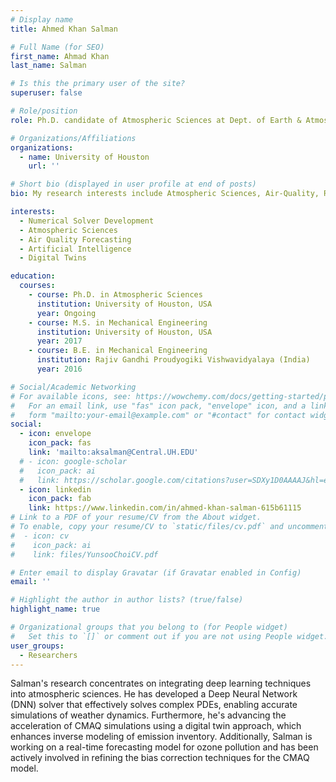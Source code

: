 ```yaml
---
# Display name
title: Ahmed Khan Salman

# Full Name (for SEO)
first_name: Ahmad Khan
last_name: Salman

# Is this the primary user of the site?
superuser: false

# Role/position
role: Ph.D. candidate of Atmospheric Sciences at Dept. of Earth & Atmospheric Sciences

# Organizations/Affiliations
organizations:
  - name: University of Houston
    url: ''

# Short bio (displayed in user profile at end of posts)
bio: My research interests include Atmospheric Sciences, Air-Quality, Remote Sensing and AI (Deep Learning/ Machine Learning).

interests:
  - Numerical Solver Development
  - Atmospheric Sciences
  - Air Quality Forecasting
  - Artificial Intelligence
  - Digital Twins

education:
  courses:
    - course: Ph.D. in Atmospheric Sciences
      institution: University of Houston, USA
      year: Ongoing
    - course: M.S. in Mechanical Engineering
      institution: University of Houston, USA
      year: 2017
    - course: B.E. in Mechanical Engineering
      institution: Rajiv Gandhi Proudyogiki Vishwavidyalaya (India)
      year: 2016

# Social/Academic Networking
# For available icons, see: https://wowchemy.com/docs/getting-started/page-builder/#icons
#   For an email link, use "fas" icon pack, "envelope" icon, and a link in the
#   form "mailto:your-email@example.com" or "#contact" for contact widget.
social:
  - icon: envelope
    icon_pack: fas
    link: 'mailto:aksalman@Central.UH.EDU'
  # - icon: google-scholar
  #   icon_pack: ai
  #   link: https://scholar.google.com/citations?user=SDXy1D0AAAAJ&hl=en
  - icon: linkedin
    icon_pack: fab
    link: https://www.linkedin.com/in/ahmed-khan-salman-615b61115
# Link to a PDF of your resume/CV from the About widget.
# To enable, copy your resume/CV to `static/files/cv.pdf` and uncomment the lines below.
#  - icon: cv
#    icon_pack: ai
#    link: files/YunsooChoiCV.pdf

# Enter email to display Gravatar (if Gravatar enabled in Config)
email: ''

# Highlight the author in author lists? (true/false)
highlight_name: true

# Organizational groups that you belong to (for People widget)
#   Set this to `[]` or comment out if you are not using People widget.
user_groups:
  - Researchers 
---
```


Salman's research concentrates on integrating deep learning techniques into atmospheric sciences. He has developed a Deep Neural Network (DNN) solver that effectively solves complex PDEs, enabling accurate simulations of weather dynamics. Furthermore, he's advancing the acceleration of CMAQ simulations using a digital twin approach, which enhances inverse modeling of emission inventory. Additionally, Salman is working on a real-time forecasting model for ozone pollution and has been actively involved in refining the bias correction techniques for the CMAQ model.